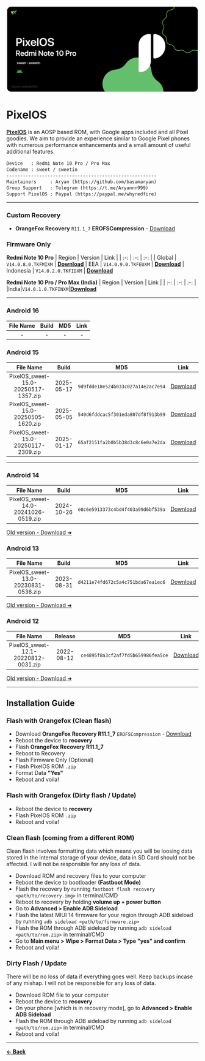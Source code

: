 ![](pixelos.png)
# PixelOS
[**PixelOS**](https://pixelos.net/download/sweet) is an AOSP based ROM, with Google apps
included and all Pixel goodies. We aim to provide
an experience similar to Google Pixel phones with
numerous performance enhancements and a small
amount of useful additional features.

```
Device   : Redmi Note 10 Pro / Pro Max
Codename : sweet / sweetin
-------------------------------------------------------
Maintainers     : Aryan (https://github.com/basamaryan)
Group Support   : Telegram (https://t.me/Aryannn999)
Support PixelOS : Paypal (https://paypal.me/whyredfire)
```

---

### Custom Recovery
- **OrangeFox Recovery** ``R11.1_7`` **EROFSCompression** - [Download](https://github.com/basamaryan/android_device_xiaomi_sweet-TWRP/releases/download/R11.1_7/OrangeFox-R11.1_7-Unofficial-sweet-EROFSCompression.zip)

### Firmware Only

**Redmi Note 10 Pro**
| Region | Version | Link |
| :-: | :-: | :-: |
| Global | ``V14.0.8.0.TKFMIXM`` | [**Download**](https://cloud03.faultx.workers.dev/0:/Firmware/Firmware%20Only%20(FW)/Global%20(MI)/14.0.8/fw_sweet_miui_SWEETGlobal_V14.0.8.0.TKFMIXM_3e19ed98ed_13.0.zip?a=view)
| EEA | ``V14.0.9.0.TKFEUXM`` | [**Download**](https://cloud03.faultx.workers.dev/0:/Firmware/Firmware%20Only%20(FW)/Europe%20(EU)/14.0.9/fw_sweet_miui_SWEETEEAGlobal_V14.0.9.0.TKFEUXM_79417d5d99_13.0.zip?a=view)
| Indonesia | ``V14.0.2.0.TKFIDXM`` | [**Download**](https://cloud03.faultx.workers.dev/0:/Firmware/Firmware%20Only%20(FW)/Indonesia%20(ID)/14.0.2/fw_sweet_miui_SWEETIDGlobal_V14.0.2.0.TKFIDXM_df828d33c5_13.0.zip?a=view)

**Redmi Note 10 Pro / Pro Max (India)**
| Region | Version | Link |
| :-: | :-: | :-: |
|India|``V14.0.1.0.TKFINXM``|[**Download**](https://xmfirmwareupdater.com/firmware/sweetin/stable/V14.0.1.0.TKFINXM/)

---

### Android 16
| File Name | Build | MD5 | Link |
| :-: | :-: | :-: | :-: |
| - | - | - | - |


### Android 15
| File Name | Build | MD5 | Link |
| :-: | :-: | :-: |:-: |
| PixelOS_sweet-15.0-20250517-1357.zip | 2025-05-17 | ``9d9fdde18e524b033c027a14e2ac7e94`` | [Download](https://sourceforge.net/projects/pixelos-releases/files/fifteen/sweet/PixelOS_sweet-15.0-20250517-1357.zip/download) |
| PixelOS_sweet-15.0-20250505-1620.zip | 2025-05-05 | ``540d6fddcac5f301eda807df8f913b99`` | [Download](https://sourceforge.net/projects/pixelos-releases/files/fifteen/sweet/PixelOS_sweet-15.0-20250505-1620.zip/download) |
| PixelOS_sweet-15.0-20250117-2309.zip | 2025-01-17 | ``65af2151fa2b0b5b38d3c8c6e0a7e2da`` | [Download](https://sourceforge.net/projects/pixelos-releases/files/fifteen/sweet/PixelOS_sweet-15.0-20250117-2309.zip/download) |

---

### Android 14
| File Name | Build | MD5 | Link |
| :-: | :-: | :-: | :-: |
| PixelOS_sweet-14.0-20241026-0519.zip | 2024-10-26| ``e0c6e5913373c4bd4f403a99d6bf539a`` | [Download](https://sourceforge.net/projects/pixelos-releases/files/fourteen/sweet/PixelOS_sweet-14.0-20241026-0519.zip/download) |

[Old version - Download ➜](https://sourceforge.net/projects/pixelos-releases/files/fourteen/sweet/)


### Android 13
| File Name | Build | MD5 | Link |
| :-: | :-: | :-: | :-: |
| PixelOS_sweet-13.0-20230831-0536.zip| 2023-08-31 | ``d4211e74fd672c5a4c751bda67ea1ec6`` | [Download](https://sourceforge.net/projects/pixelos-releases/files/thirteen/sweet/PixelOS_sweet-13.0-20230831-0536.zip/download) |

[Old version - Download ➜](https://sourceforge.net/projects/pixelos-releases/files/thirteen/sweet/)


### Android 12
| File Name | Release | MD5 | Link |
| :-: | :-: | :-: | :-: |
| PixelOS_sweet-12.1-20220812-0031.zip | 2022-08-12 | ``ce4895f8a3cf2af7fd5b659986fea5ce`` | [Download](https://sourceforge.net/projects/pixelos-releases/files/twelve/sweet/PixelOS_sweet-12.1-20220812-0031.zip/download) |


[Old version - Download ➜](https://sourceforge.net/projects/pixelos-releases/files/twelve/sweet/)

---

## Installation Guide

### Flash with Orangefox (Clean flash)
- Download **OrangeFox Recovery R11.1_7** ``EROFSCompression`` - [Download](https://github.com/basamaryan/android_device_xiaomi_sweet-TWRP/releases/download/R11.1_7/OrangeFox-R11.1_7-Unofficial-sweet-EROFSCompression.zip)
- Reboot the device to **recovery**
- Flash **OrangeFox Recovery R11.1_7**
- Reboot to Recovery
- Flash Firmware Only (Optional)
- Flash PixelOS ROM ``.zip``
- Format Data **"Yes"**
- Reboot and voila!

### Flash with Orangefox (Dirty flash / Update)
- Reboot the device to **recovery**
- Flash PixelOS ROM ``.zip``
- Reboot and voila!

### Clean flash (coming from a different ROM)
Clean flash involves formatting data which means you will be loosing data stored in the internal storage of your device, data in SD Card should not be affected. I will not be responsible for any loss of data.

- Download ROM and recovery files to your computer
- Reboot the device to bootloader **(Fastboot Mode)**
- Flash the recovery by running ``fastboot flash recovery <path/to/recovery.img>`` in terminal/CMD
- Reboot to recovery by holding **volume up + power button**
- Go to **Advanced > Enable ADB Sideload**
- Flash the latest MIUI 14 firmware for your region through ADB sideload by running ``adb sideload <path/to/firmware.zip>``
- Flash the ROM through ADB sideload by running ``adb sideload <path/to/rom.zip>`` in terminal/CMD
- Go to **Main menu > Wipe > Format Data > Type "yes" and confirm**
- Reboot and voila!

### Dirty Flash / Update
There will be no loss of data if everything goes well. Keep backups incase of any mishap. I will not be responsible for any loss of data.

- Download ROM file to your computer
- Reboot the device to **recovery**
- On your phone [which is in recovery mode], go to **Advanced > Enable ADB Sideload**
- Flash the ROM through ADB sideload by running ``adb sideload <path/to/rom.zip>`` in terminal/CMD
- Reboot and voila!

---
[**← Back**](https://github.com/TriHermawan/RedmiNote10Pro?tab=readme-ov-file#table-of-contents)
